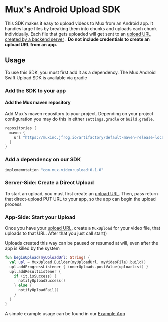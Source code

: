 # Mux's Android Upload SDK

This SDK makes it easy to upload videos to Mux from an Android app. It handles large files by
breaking them into chunks and uploads each chunk individually. Each file that gets uploaded will get
sent to
an [upload URL created by a backend server](https://docs.mux.com/guides/video/upload-files-directly)
. **Do not include credentials to create an upload URL from an app.**

## Usage

To use this SDK, you must first add it as a dependency. The Mux Android Swift Upload SDK is
available via gradle

### Add the SDK to your app

#### Add the Mux maven repository

Add Mux's maven repository to your project. Depending on your project configuration you may do this
in either `settings.gradle` or `build.gradle`.

```groovy
repositories {
  maven {
    url "https://muxinc.jfrog.io/artifactory/default-maven-release-local"
  }
}
```

### Add a dependency on our SDK

```groovy
implememntation "com.mux.video:upload:0.1.0"
```

### Server-Side: Create a Direct Upload

To start an upload, you must first create
an [upload URL](https://docs.mux.com/guides/video/upload-files-directly). Then, pass return that
direct-upload PUT URL to your app, so the app can begin the upload process

### App-Side: Start your Upload

Once you have your [upload URL](https://docs.mux.com/guides/video/upload-files-directly), create
a `MuxUpload` for your video file, that uploads to that URL. After that you just call start()

Uploads created this way can be paused or resumed at will, even after the app is killed by the
system

```kotlin
fun beginUpload(myUploadUrl: String) {
  val upl = MuxUpload.Builder(myUploadUrl, myVideoFile).build()
  upl.addProgressListener { innerUploads.postValue(uploadList) }
  upl.addResultListener {
    if (it.isSuccess) {
      notifyUploadSuccess()
    } else {
      notifyUploadFail()
    }
  }
}
```

A simple example usage can be found in our [Example App](app/)

